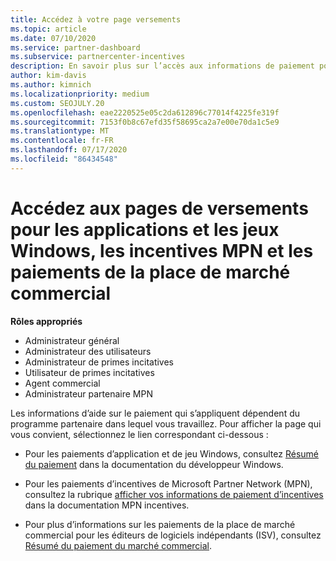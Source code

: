 ```yaml
---
title: Accédez à votre page versements
ms.topic: article
ms.date: 07/10/2020
ms.service: partner-dashboard
ms.subservice: partnercenter-incentives
description: En savoir plus sur l’accès aux informations de paiement pour vos applications et jeux Windows, les incentives MPN et les paiements de la place de marché commercial pour les éditeurs de logiciels indépendants.
author: kim-davis
ms.author: kimnich
ms.localizationpriority: medium
ms.custom: SEOJULY.20
ms.openlocfilehash: eae2220525e05c2da612896c77014f4225fe319f
ms.sourcegitcommit: 7153f0b8c67efd35f58695ca2a7e00e70da1c5e9
ms.translationtype: MT
ms.contentlocale: fr-FR
ms.lasthandoff: 07/17/2020
ms.locfileid: "86434548"
---
```

# <a name="access-payouts-pages-for-windows-apps-and-games-mpn-incentives-and-commercial-marketplace-payments"></a>Accédez aux pages de versements pour les applications et les jeux Windows, les incentives MPN et les paiements de la place de marché commercial

**Rôles appropriés**
-   Administrateur général
-   Administrateur des utilisateurs
-   Administrateur de primes incitatives
-   Utilisateur de primes incitatives
-   Agent commercial
-   Administrateur partenaire MPN

Les informations d’aide sur le paiement qui s’appliquent dépendent du programme partenaire dans lequel vous travaillez. Pour afficher la page qui vous convient, sélectionnez le lien correspondant ci-dessous :

- Pour les paiements d’application et de jeu Windows, consultez [Résumé du paiement](https://docs.microsoft.com/windows/uwp/publish/payout-summary) dans la documentation du développeur Windows.

- Pour les paiements d’incentives de Microsoft Partner Network (MPN), consultez la rubrique [afficher vos informations de paiement d’incentives](understand-incentive-payouts.md) dans la documentation MPN incentives.

- Pour plus d’informations sur les paiements de la place de marché commercial pour les éditeurs de logiciels indépendants (ISV), consultez [Résumé du paiement du marché commercial](https://docs.microsoft.com/azure/marketplace/partner-center-portal/payout-summary).
